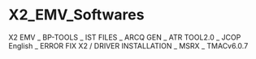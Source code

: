 # X2_EMV_Softwares
X2 EMV _ BP-TOOLS _ IST FILES _ ARCQ GEN _ ATR TOOL2.0 _ JCOP English _ ERROR FIX X2 / DRIVER INSTALLATION _ MSRX _ TMACv6.0.7

